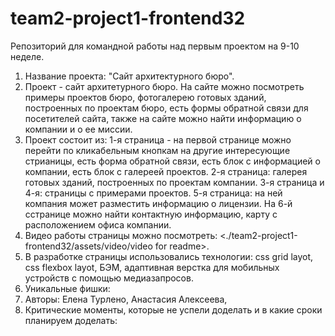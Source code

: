 # team2-project1-frontend32
Репозиторий для командной работы над первым проектом на 9-10 неделе.

1. Название проекта: "Сайт архитектурного бюро".
2. Проект - сайт архитетурного бюро. На сайте можно посмотреть примеры проектов бюро, фотогалерею готовых зданий, построенных по проектам бюро, есть формы обратной связи для посетителей сайта, также на сайте можно найти информацию о компании и о ее миссии.
3. Проект состоит из: 1-я страница - на первой странице можно перейти по кликабельным кнопкам на другие интересующие стрианицы, есть форма обратной связи, есть блок с информацией о компании, есть блок с галереей проектов. 2-я страница: галерея готовых зданий, построенных по проектам компании. 3-я страница и 4-я: страницы с примерами проектов. 5-я страница: на ней компания может разместить информацию о лицензии. На 6-й сстранице можно найти контактную информацию, карту с расположением офиса компании.
4. Видео работы страницы можно посмотреть: <./team2-project1-frontend32/assets/video/video for readme>.
5. В разработке страницы использовались технологии: css grid layot, css flexbox layot, БЭМ, адаптивная верстка для мобильных устройств с помощью медиазапросов.
6. Уникальные фишки: 
7. Авторы: Елена Турлено, Анастасия Алексеева,
8. Критические моменты, которые не успели доделать и в какие сроки планируем доделать: 